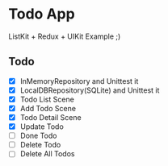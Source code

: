 # Todo App

ListKit + Redux + UIKit Example ;)


## Todo

- [x] InMemoryRepository and Unittest it
- [x] LocalDBRepository(SQLite) and Unittest it
- [x] Todo List Scene
- [x] Add Todo Scene
- [x] Todo Detail Scene
- [x] Update Todo
- [ ] Done Todo
- [ ] Delete Todo
- [ ] Delete All Todos
